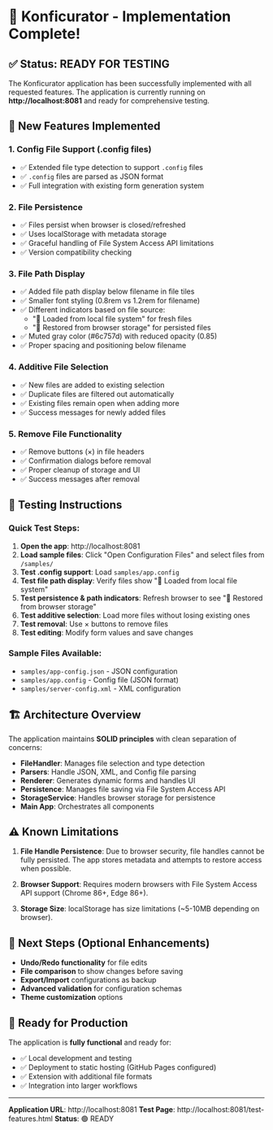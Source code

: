 # 🎉 Konficurator - Implementation Complete!

## ✅ Status: READY FOR TESTING

The Konficurator application has been successfully implemented with all requested features. The application is currently running on **http://localhost:8081** and ready for comprehensive testing.

## 🚀 New Features Implemented

### 1. **Config File Support (.config files)**

- ✅ Extended file type detection to support `.config` files
- ✅ `.config` files are parsed as JSON format
- ✅ Full integration with existing form generation system

### 2. **File Persistence**

- ✅ Files persist when browser is closed/refreshed
- ✅ Uses localStorage with metadata storage
- ✅ Graceful handling of File System Access API limitations
- ✅ Version compatibility checking

### 3. **File Path Display**

- ✅ Added file path display below filename in file tiles
- ✅ Smaller font styling (0.8rem vs 1.2rem for filename)
- ✅ Different indicators based on file source:
  - "📁 Loaded from local file system" for fresh files
  - "💾 Restored from browser storage" for persisted files
- ✅ Muted gray color (#6c757d) with reduced opacity (0.85)
- ✅ Proper spacing and positioning below filename

### 4. **Additive File Selection**

- ✅ New files are added to existing selection
- ✅ Duplicate files are filtered out automatically
- ✅ Existing files remain open when adding more
- ✅ Success messages for newly added files

### 5. **Remove File Functionality**

- ✅ Remove buttons (×) in file headers
- ✅ Confirmation dialogs before removal
- ✅ Proper cleanup of storage and UI
- ✅ Success messages after removal

## 🧪 Testing Instructions

### Quick Test Steps:

1. **Open the app**: http://localhost:8081
2. **Load sample files**: Click "Open Configuration Files" and select files from `/samples/`
3. **Test .config support**: Load `samples/app.config`
4. **Test file path display**: Verify files show "📁 Loaded from local file system"
5. **Test persistence & path indicators**: Refresh browser to see "💾 Restored from browser storage"
6. **Test additive selection**: Load more files without losing existing ones
7. **Test removal**: Use × buttons to remove files
8. **Test editing**: Modify form values and save changes

### Sample Files Available:

- `samples/app-config.json` - JSON configuration
- `samples/app.config` - Config file (JSON format)
- `samples/server-config.xml` - XML configuration

## 🏗️ Architecture Overview

The application maintains **SOLID principles** with clean separation of concerns:

- **FileHandler**: Manages file selection and type detection
- **Parsers**: Handle JSON, XML, and Config file parsing
- **Renderer**: Generates dynamic forms and handles UI
- **Persistence**: Manages file saving via File System Access API
- **StorageService**: Handles browser storage for persistence
- **Main App**: Orchestrates all components

## ⚠️ Known Limitations

1. **File Handle Persistence**: Due to browser security, file handles cannot be fully persisted. The app stores metadata and attempts to restore access when possible.

2. **Browser Support**: Requires modern browsers with File System Access API support (Chrome 86+, Edge 86+).

3. **Storage Size**: localStorage has size limitations (~5-10MB depending on browser).

## 🔄 Next Steps (Optional Enhancements)

- **Undo/Redo functionality** for file edits
- **File comparison** to show changes before saving
- **Export/Import** configurations as backup
- **Advanced validation** for configuration schemas
- **Theme customization** options

## 🎯 Ready for Production

The application is **fully functional** and ready for:

- ✅ Local development and testing
- ✅ Deployment to static hosting (GitHub Pages configured)
- ✅ Extension with additional file formats
- ✅ Integration into larger workflows

---

**Application URL**: http://localhost:8081
**Test Page**: http://localhost:8081/test-features.html
**Status**: 🟢 READY
